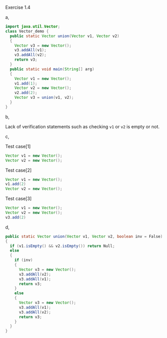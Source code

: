 Exercise 1.4

a,
```Java
import java.util.Vector;
class Vector_demo {
  public static Vector union(Vector v1, Vector v2)
  {
    Vector v3 = new Vector();
    v3.addAll(v1);
    v3.addAll(v2);
    return v3;
  }
  public static void main(String[] arg)
  {
    Vector v1 = new Vector();
    v1.add(1);
    Vector v2 = new Vector();
    v2.add(2);
    Vector v3 = union(v1, v2);
  }
}
```

b,

Lack of verification statements such as checking `v1` or `v2` is empty or not.

c,

Test case[1]
```Java
Vector v1 = new Vector();
Vector v2 = new Vector();
```

Test case[2]
```Java
Vector v1 = new Vector();
v1.add(2)
Vector v2 = new Vector();
```

Test case[3]
```Java
Vector v1 = new Vector();
Vector v2 = new Vector();
v3.add(2)
```

d,
```Java
public static Vector union(Vector v1, Vector v2, boolean inv = False)
{
  if (v1.isEmpty() && v2.isEmpty()) return Null;
  else
  {
    if (inv)
    {
      Vector v3 = new Vector();
      v3.addAll(v2);
      v3.addAll(v1);
      return v3;
    }
    else
    {
      Vector v3 = new Vector();
      v3.addAll(v1);
      v3.addAll(v2);
      return v3;
    }
  }
}
```
